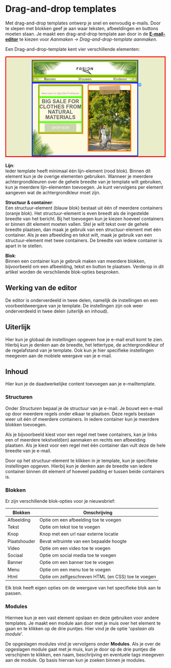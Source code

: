 # Drag-and-drop templates

Met drag-and-drop templates ontwerp je snel en eenvoudig e-mails. Door te slepen met blokken geef je aan waar teksten, afbeeldingen en buttons moeten staan. Je maakt een drag-and-drop template aan door in de **[E-mail-editor](https://ms.copernica.com/#/design)** te kiezen voor _Aanmaken -> Drag-and-drop-template aanmaken_. 

Een Drag-and-drop-template kent vier verschillende elementen:  
  
![elementen](../images/nl/elementen.png)
  
**Lijn**:  
Ieder template heeft minimaal één lijn-element (rood blok). Binnen dit element kun je de overige elementen gebruiken. Wanneer je meerdere achtergrondkleuren over de gehele breedte van je template wilt gebruiken, kun je meerdere lijn-elementen toevoegen. Je kunt vervolgens per element aangeven wat de achtergrondkleur moet zijn.  
   
**Structuur & container**:  
Een structuur-element (blauw blok) bestaat uit één of meerdere containers (oranje blok). Het structuur-element is even breedt als de ingestelde breedte van het bericht. Bij het toevoegen kun je kiezen hoeveel containers er binnen dit element moeten vallen. Stel je wilt tekst over de gehele breedte plaatsen, dan maak je gebruik van een structuur-element met één container. Als je een afbeelding en tekst wilt, maak je gebruik van een structuur-element met twee containers. De breedte van iedere container is apart in te stellen.  

**Blok**:  
Binnen een container kun je gebruik maken van meerdere blokken, bijvoorbeeld om een afbeelding, tekst en button te plaatsen. Verderop in dit artikel worden de verschilende blok-opties besproken.

## Werking van de editor
De editor is onderverdeeld in twee delen, namelijk de instellingen en een voorbeeldweergave van je template. De instellingen zijn ook weer onderverdeeld in twee delen (uiterlijk en inhoud). 

## Uiterlijk
Hier kun je globaal de instellingen opgeven hoe je e-mail eruit komt te zien. Hierbij kun je denken aan de breedte, het lettertype, de achtergrondkleur of de regelafstand van je template. Ook kun je hier specifieke instellingen meegeven aan de mobiele weergave van je e-mail.

## Inhoud
Hier kun je de daadwerkelijke content toevoegen aan je e-mailtemplate.  

### Structuren
Onder _Structuren_ bepaal je de structuur van je e-mail. Je bouwt een e-mail op door meerdere regels onder elkaar te plaatsen. Deze regels bestaan weer uit één of meerdere containers. In iedere container kun je meerdere blokken toevoegen. 

Als je bijvoorbeeld kiest voor een regel met twee containers, kan je links een of meerdere tekstveld(en) aanmaken en rechts een afbeelding plaatsen. Als je kiest voor een regel met één container dan vult deze de hele breedte van je e-mail.

Door op het structuur-element te klikken in je template, kun je specifieke instellingen opgeven. Hierbij kun je denken aan de breedte van iedere container binnen dit element of hoeveel padding er tussen beide containers is.

### Blokken
Er zijn verschillende blok-opties voor je nieuwsbrief:

| Blokken               | Omschrijving                                                                                            |
|-----------------------|---------------------------------------------------------------------------------------------------------|
| Afbeelding            | Optie om een afbeelding toe te voegen                                                                   |
| Tekst                 | Optie om tekst toe te voegen                                                                            |
| Knop                  | Knop met een url naar externe locatie                                                                   |
| Plaatshouder          | Bevat witruimte van een bepaalde hoogte                                                                 |
| Video                 | Optie om een video toe te voegen                                                                        |
| Sociaal               | Optie om social media toe te voegen                                                                     |
| Banner                | Optie om een banner toe te voegen                                                                       |
| Menu                  | Optie om een menu toe te voegen                                                                         |
| Html                  | Optie om zelfgeschreven HTML (en CSS) toe te voegen                                                     |

Elk blok heeft eigen opties om de weergave van het specifieke blok aan te passen.

### Modules
Hiermee kun je een vast element opslaan en deze gebruiken voor andere templates. Je maakt een module aan door met je muis over het element te gaan en te klikken op de drie puntjes. Hier vind je de optie '_opslaan als module_'.

De opgeslagen modules vind je vervolgens onder **Modules**. Als je over de opgeslagen module gaat met je muis, kun je door op de drie puntjes die verschijnen te klikken, een naam, beschrijving en eventuele tags meegeven aan de module. Op basis hiervan kun je zoeken binnen je modules.
